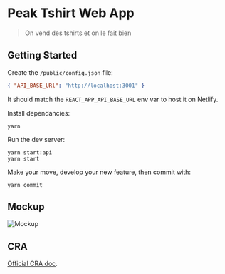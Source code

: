 # Peak Tshirt Web App

> On vend des tshirts et on le fait bien

## Getting Started

Create the `/public/config.json` file:

```json
{ "API_BASE_URl": "http://localhost:3001" }
```

It should match the `REACT_APP_API_BASE_URL` env var to host it on Netlify.

Install dependancies:

```shell
yarn
```

Run the dev server:

```shell
yarn start:api
yarn start
```

Make your move, develop your new feature, then commit with:

```shell
yarn commit
```

## Mockup

![Mockup](./docs/mockup.png)

## CRA

[Official CRA doc](./docs/CRA.md).
